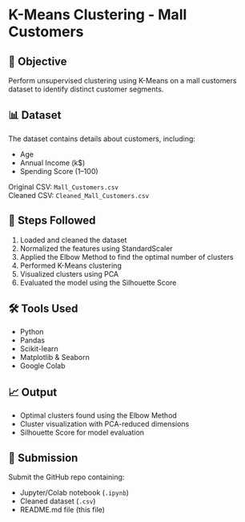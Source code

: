 
# K-Means Clustering - Mall Customers

## 📌 Objective
Perform unsupervised clustering using K-Means on a mall customers dataset to identify distinct customer segments.

## 📊 Dataset
The dataset contains details about customers, including:
- Age
- Annual Income (k$)
- Spending Score (1–100)

Original CSV: `Mall_Customers.csv`  
Cleaned CSV: `Cleaned_Mall_Customers.csv`

## 🧠 Steps Followed
1. Loaded and cleaned the dataset
2. Normalized the features using StandardScaler
3. Applied the Elbow Method to find the optimal number of clusters
4. Performed K-Means clustering
5. Visualized clusters using PCA
6. Evaluated the model using the Silhouette Score

## 🛠️ Tools Used
- Python
- Pandas
- Scikit-learn
- Matplotlib & Seaborn
- Google Colab

## 📈 Output
- Optimal clusters found using the Elbow Method
- Cluster visualization with PCA-reduced dimensions
- Silhouette Score for model evaluation

## 🔗 Submission
Submit the GitHub repo containing:
- Jupyter/Colab notebook (`.ipynb`)
- Cleaned dataset (`.csv`)
- README.md file (this file)
